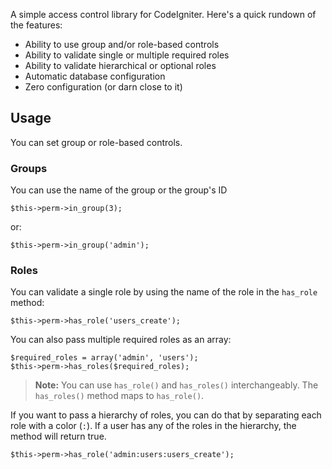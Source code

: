 A simple access control library for CodeIgniter. Here's a quick rundown of the features:

* Ability to use group and/or role-based controls
* Ability to validate single or multiple required roles
* Ability to validate hierarchical or optional roles
* Automatic database configuration
* Zero configuration (or darn close to it)

## Usage

You can set group or role-based controls.

### Groups

You can use the name of the group or the group's ID

	$this->perm->in_group(3);

or:

	$this->perm->in_group('admin');

### Roles

You can validate a single role by using the name of the role in the `has_role` method:

	$this->perm->has_role('users_create');

You can also pass multiple required roles as an array:

	$required_roles = array('admin', 'users');
	$this->perm->has_roles($required_roles);

> **Note:** You can use `has_role()` and `has_roles()` interchangeably. The `has_roles()` method maps to `has_role()`.

If you want to pass a hierarchy of roles, you can do that by separating each role with a color (`:`). If a user has any of the roles in the hierarchy, the method will return true.

	$this->perm->has_role('admin:users:users_create');